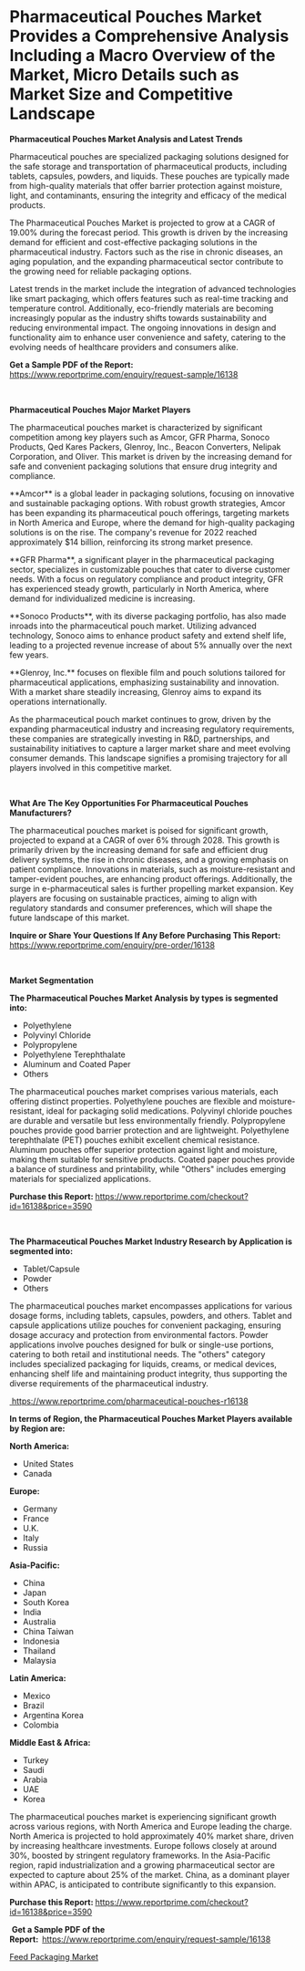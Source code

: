 <p><h1>Pharmaceutical Pouches Market Provides a Comprehensive Analysis Including a Macro Overview of the Market, Micro Details such as Market Size and Competitive Landscape</h1></p><p><strong>Pharmaceutical Pouches Market Analysis and Latest Trends</strong></p>
<p><p>Pharmaceutical pouches are specialized packaging solutions designed for the safe storage and transportation of pharmaceutical products, including tablets, capsules, powders, and liquids. These pouches are typically made from high-quality materials that offer barrier protection against moisture, light, and contaminants, ensuring the integrity and efficacy of the medical products.</p><p>The Pharmaceutical Pouches Market is projected to grow at a CAGR of 19.00% during the forecast period. This growth is driven by the increasing demand for efficient and cost-effective packaging solutions in the pharmaceutical industry. Factors such as the rise in chronic diseases, an aging population, and the expanding pharmaceutical sector contribute to the growing need for reliable packaging options.</p><p>Latest trends in the market include the integration of advanced technologies like smart packaging, which offers features such as real-time tracking and temperature control. Additionally, eco-friendly materials are becoming increasingly popular as the industry shifts towards sustainability and reducing environmental impact. The ongoing innovations in design and functionality aim to enhance user convenience and safety, catering to the evolving needs of healthcare providers and consumers alike.</p></p>
<p><strong>Get a Sample PDF of the Report:&nbsp;</strong> <a href="https://www.reportprime.com/enquiry/request-sample/16138?utm_campaign=3581&utm_medium=2&utm_source=Github&utm_content=ia&utm_term=20032025&utm_id=pharmaceutical-pouches">https://www.reportprime.com/enquiry/request-sample/16138</a></p>
<p>&nbsp;</p>
<p><strong>Pharmaceutical Pouches Major Market Players</strong></p>
<p><p>The pharmaceutical pouches market is characterized by significant competition among key players such as Amcor, GFR Pharma, Sonoco Products, Qed Kares Packers, Glenroy, Inc., Beacon Converters, Nelipak Corporation, and Oliver. This market is driven by the increasing demand for safe and convenient packaging solutions that ensure drug integrity and compliance.</p><p>**Amcor** is a global leader in packaging solutions, focusing on innovative and sustainable packaging options. With robust growth strategies, Amcor has been expanding its pharmaceutical pouch offerings, targeting markets in North America and Europe, where the demand for high-quality packaging solutions is on the rise. The company's revenue for 2022 reached approximately $14 billion, reinforcing its strong market presence.</p><p>**GFR Pharma**, a significant player in the pharmaceutical packaging sector, specializes in customizable pouches that cater to diverse customer needs. With a focus on regulatory compliance and product integrity, GFR has experienced steady growth, particularly in North America, where demand for individualized medicine is increasing.</p><p>**Sonoco Products**, with its diverse packaging portfolio, has also made inroads into the pharmaceutical pouch market. Utilizing advanced technology, Sonoco aims to enhance product safety and extend shelf life, leading to a projected revenue increase of about 5% annually over the next few years.</p><p>**Glenroy, Inc.** focuses on flexible film and pouch solutions tailored for pharmaceutical applications, emphasizing sustainability and innovation. With a market share steadily increasing, Glenroy aims to expand its operations internationally.</p><p>As the pharmaceutical pouch market continues to grow, driven by the expanding pharmaceutical industry and increasing regulatory requirements, these companies are strategically investing in R&D, partnerships, and sustainability initiatives to capture a larger market share and meet evolving consumer demands. This landscape signifies a promising trajectory for all players involved in this competitive market.</p></p>
<p>&nbsp;</p>
<p><strong>What Are The Key Opportunities For Pharmaceutical Pouches Manufacturers?</strong></p>
<p><p>The pharmaceutical pouches market is poised for significant growth, projected to expand at a CAGR of over 6% through 2028. This growth is primarily driven by the increasing demand for safe and efficient drug delivery systems, the rise in chronic diseases, and a growing emphasis on patient compliance. Innovations in materials, such as moisture-resistant and tamper-evident pouches, are enhancing product offerings. Additionally, the surge in e-pharmaceutical sales is further propelling market expansion. Key players are focusing on sustainable practices, aiming to align with regulatory standards and consumer preferences, which will shape the future landscape of this market.</p></p>
<p><strong>Inquire or Share Your Questions If Any Before Purchasing This Report:</strong> <a href="https://www.reportprime.com/enquiry/pre-order/16138?utm_campaign=3581&utm_medium=2&utm_source=Github&utm_content=ia&utm_term=20032025&utm_id=pharmaceutical-pouches">https://www.reportprime.com/enquiry/pre-order/16138</a></p>
<p>&nbsp;</p>
<p><strong>Market Segmentation</strong></p>
<p><strong>The Pharmaceutical Pouches Market Analysis by types is segmented into:</strong></p>
<p><ul><li>Polyethylene</li><li>Polyvinyl Chloride</li><li>Polypropylene</li><li>Polyethylene Terephthalate</li><li>Aluminum and Coated Paper</li><li>Others</li></ul></p>
<p><p>The pharmaceutical pouches market comprises various materials, each offering distinct properties. Polyethylene pouches are flexible and moisture-resistant, ideal for packaging solid medications. Polyvinyl chloride pouches are durable and versatile but less environmentally friendly. Polypropylene pouches provide good barrier protection and are lightweight. Polyethylene terephthalate (PET) pouches exhibit excellent chemical resistance. Aluminum pouches offer superior protection against light and moisture, making them suitable for sensitive products. Coated paper pouches provide a balance of sturdiness and printability, while "Others" includes emerging materials for specialized applications.</p></p>
<p><strong>Purchase this Report:&nbsp;</strong><a href="https://www.reportprime.com/checkout?id=16138&price=3590&utm_campaign=3581&utm_medium=2&utm_source=Github&utm_content=ia&utm_term=20032025&utm_id=pharmaceutical-pouches">https://www.reportprime.com/checkout?id=16138&price=3590</a></p>
<p>&nbsp;</p>
<p><strong>The Pharmaceutical Pouches Market Industry Research by Application is segmented into:</strong></p>
<p><ul><li>Tablet/Capsule</li><li>Powder</li><li>Others</li></ul></p>
<p><p>The pharmaceutical pouches market encompasses applications for various dosage forms, including tablets, capsules, powders, and others. Tablet and capsule applications utilize pouches for convenient packaging, ensuring dosage accuracy and protection from environmental factors. Powder applications involve pouches designed for bulk or single-use portions, catering to both retail and institutional needs. The "others" category includes specialized packaging for liquids, creams, or medical devices, enhancing shelf life and maintaining product integrity, thus supporting the diverse requirements of the pharmaceutical industry.</p></p>
<p><a href="https://www.reportprime.com/pharmaceutical-pouches-r16138?utm_campaign=3581&utm_medium=2&utm_source=Github&utm_content=ia&utm_term=20032025&utm_id=pharmaceutical-pouches">&nbsp;https://www.reportprime.com/pharmaceutical-pouches-r16138</a></p>
<p><strong>In terms of Region, the Pharmaceutical Pouches Market Players available by Region are:</strong></p>
<p>
    <p> <strong> North America: </strong>
        <ul>
            <li>United States</li>
            <li>Canada</li>
        </ul>
        </p> 
    <p> <strong> Europe: </strong>
        <ul>
            <li>Germany</li>
            <li>France</li>
            <li>U.K.</li>
            <li>Italy</li>
            <li>Russia</li>
        </ul>
        </p> 
    <p> <strong> Asia-Pacific: </strong>
        <ul>
            <li>China</li>
            <li>Japan</li>
            <li>South Korea</li>
            <li>India</li>
            <li>Australia</li>
            <li>China Taiwan</li>
            <li>Indonesia</li>
            <li>Thailand</li>
            <li>Malaysia</li>
        </ul>
        </p> 
    <p> <strong> Latin America: </strong>
        <ul>
            <li>Mexico</li>
            <li>Brazil</li>
            <li>Argentina Korea</li>
            <li>Colombia</li>
        </ul>
        </p> 
    <p> <strong> Middle East & Africa: </strong>
        <ul>
            <li>Turkey</li>
            <li>Saudi</li>
            <li>Arabia</li>
            <li>UAE</li>
            <li>Korea</li>
        </ul>
    </p>
    </p>
<p><p>The pharmaceutical pouches market is experiencing significant growth across various regions, with North America and Europe leading the charge. North America is projected to hold approximately 40% market share, driven by increasing healthcare investments. Europe follows closely at around 30%, boosted by stringent regulatory frameworks. In the Asia-Pacific region, rapid industrialization and a growing pharmaceutical sector are expected to capture about 25% of the market. China, as a dominant player within APAC, is anticipated to contribute significantly to this expansion.</p></p>
<p><strong>Purchase this Report: </strong><a href="https://www.reportprime.com/checkout?id=16138&price=3590&utm_campaign=3581&utm_medium=2&utm_source=Github&utm_content=ia&utm_term=20032025&utm_id=pharmaceutical-pouches">https://www.reportprime.com/checkout?id=16138&price=3590</a></p>
<p>&nbsp;<strong>Get a Sample PDF of the Report:&nbsp;&nbsp;</strong><a href="https://www.reportprime.com/enquiry/request-sample/16138?utm_campaign=3581&utm_medium=2&utm_source=Github&utm_content=ia&utm_term=20032025&utm_id=pharmaceutical-pouches">https://www.reportprime.com/enquiry/request-sample/16138</a></p>
<p><strong></strong></p>
<p><p><a href="https://github.com/uripeachrii/Market-Research-Report-List-1/blob/main/feed-packaging-market.md?utm_campaign=3581&utm_medium=2&utm_source=Github&utm_content=ia&utm_term=20032025&utm_id=pharmaceutical-pouches">Feed Packaging Market</a></p></p>